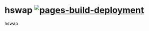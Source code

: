 # hswap [![pages-build-deployment](https://github.com/mdexCo/hswap/actions/workflows/pages/pages-build-deployment/badge.svg)](https://github.com/mdexCo/hswap/actions/workflows/pages/pages-build-deployment)
hswap
